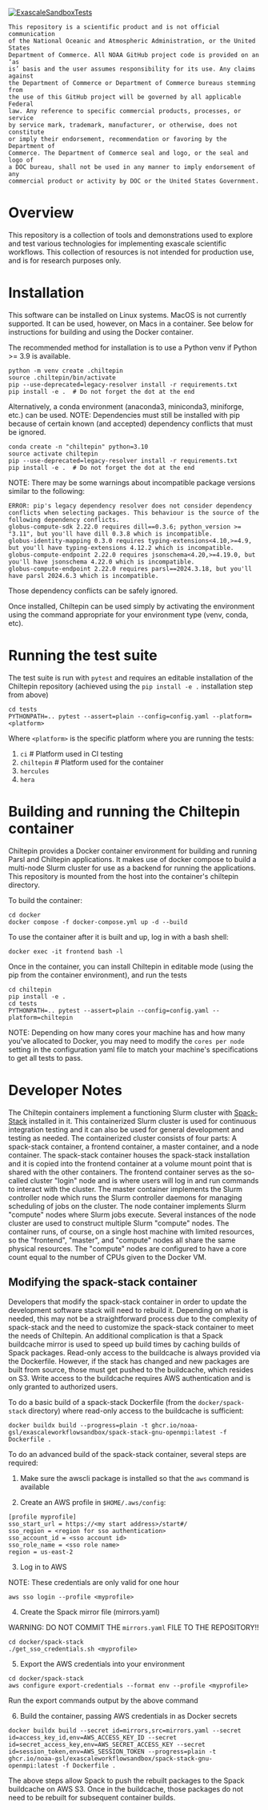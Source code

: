 [![ExascaleSandboxTests](https://github.com/NOAA-GSL/ExascaleWorkflowSandbox/actions/workflows/docker-slurm.yml/badge.svg)](https://github.com/NOAA-GSL/ExascaleWorkflowSandbox/actions/workflows/docker-slurm.yml)

```
This repository is a scientific product and is not official communication
of the National Oceanic and Atmospheric Administration, or the United States
Department of Commerce. All NOAA GitHub project code is provided on an ‘as
is’ basis and the user assumes responsibility for its use. Any claims against
the Department of Commerce or Department of Commerce bureaus stemming from
the use of this GitHub project will be governed by all applicable Federal
law. Any reference to specific commercial products, processes, or service
by service mark, trademark, manufacturer, or otherwise, does not constitute
or imply their endorsement, recommendation or favoring by the Department of
Commerce. The Department of Commerce seal and logo, or the seal and logo of
a DOC bureau, shall not be used in any manner to imply endorsement of any
commercial product or activity by DOC or the United States Government.
```

# Overview

This repository is a collection of tools and demonstrations used to explore
and test various technologies for implementing exascale scientific workflows.
This collection of resources is not intended for production use, and is for
research purposes only.

# Installation

This software can be installed on Linux systems.  MacOS is not currently
supported.  It can be used, however, on Macs in a container.  See below for
instructions for building and using the Docker container.

The recommended method for installation is to use a Python venv if
Python >= 3.9 is available.

```
python -m venv create .chiltepin
source .chiltepin/bin/activate
pip --use-deprecated=legacy-resolver install -r requirements.txt
pip install -e .  # Do not forget the dot at the end
```

Alternatively, a conda environment (anaconda3, miniconda3, miniforge, etc.)
can be used. NOTE: Dependencies must still be installed with pip because
of certain known (and accepted) dependency conflicts that must be ignored.

```
conda create -n "chiltepin" python=3.10
source activate chiltepin
pip --use-deprecated=legacy-resolver install -r requirements.txt
pip install -e .  # Do not forget the dot at the end
```

NOTE: There may be some warnings about incompatible package versions similar
to the following:

```
ERROR: pip's legacy dependency resolver does not consider dependency conflicts when selecting packages. This behaviour is the source of the following dependency conflicts.
globus-compute-sdk 2.22.0 requires dill==0.3.6; python_version >= "3.11", but you'll have dill 0.3.8 which is incompatible.
globus-identity-mapping 0.3.0 requires typing-extensions<4.10,>=4.9, but you'll have typing-extensions 4.12.2 which is incompatible.
globus-compute-endpoint 2.22.0 requires jsonschema<4.20,>=4.19.0, but you'll have jsonschema 4.22.0 which is incompatible.
globus-compute-endpoint 2.22.0 requires parsl==2024.3.18, but you'll have parsl 2024.6.3 which is incompatible.
```

Those dependency conflicts can be safely ignored.

Once installed, Chiltepin can be used simply by activating the environment using
the command appropriate for your environment type (venv, conda, etc).

# Running the test suite

The test suite is run with `pytest` and requires an editable installation of the Chiltepin
repository (achieved using the `pip install -e .` installation step from above)

```
cd tests
PYTHONPATH=.. pytest --assert=plain --config=config.yaml --platform=<platform>
```

Where `<platform>` is the specific platform where you are running the tests:

1. `ci`         #  Platform used in CI testing
2. `chiltepin`  #  Platform used for the container
3. `hercules`
3. `hera`

# Building and running the Chiltepin container

Chiltepin provides a Docker container environment for building and running Parsl and Chiltepin
applications. It makes use of docker compose to build a multi-node Slurm cluster for use as a
backend for running the applications.  This repository is mounted from the host into the container's
chiltepin directory.

To build the container:

```
cd docker
docker compose -f docker-compose.yml up -d --build
```

To use the container after it is built and up, log in with a bash shell:

```
docker exec -it frontend bash -l
```

Once in the container, you can install Chiltepin in editable mode (using the pip from the
container environment), and run the tests

```
cd chiltepin
pip install -e .
cd tests
PYTHONPATH=.. pytest --assert=plain --config=config.yaml --platform=chiltepin
```

NOTE: Depending on how many cores your machine has and how many you've allocated to Docker,
you may need to modify the `cores per node` setting in the configuration yaml file to match
your machine's specifications to get all tests to pass.

# Developer Notes

The Chiltepin containers implement a functioning Slurm cluster with [Spack-Stack](https://spack-stack.readthedocs.io/en/latest/)
installed in it. This containerized Slurm cluster is used for continuous integration testing and it can also be used for general
development and testing as needed.  The containerized cluster consists of four parts: A spack-stack container, a frontend
container, a master container, and a node container.  The spack-stack container houses the spack-stack installation and it is
copied into the frontend container at a volume mount point that is shared with the other containers.  The frontend container
serves as the so-called cluster "login" node and is where users will log in and run commands to interact with the cluster. The
master container implements the Slurm controller node which runs the Slurm controller daemons for managing scheduling of jobs
on the cluster.  The node container implements Slurm "compute" nodes where Slurm jobs execute.  Several instances of the node
cluster are used to construct multiple Slurm "compute" nodes.  The container runs, of course, on a single host machine with
limited resources, so the "frontend", "master", and "compute" nodes all share the same physical resources.  The "compute" nodes
are configured to have a core count equal to the number of CPUs given to the Docker VM.

## Modifying the spack-stack container
Developers that modify the spack-stack container in order to update the development software stack will need to rebuild it.
Depending on what is needed, this may not be a straightforward process due to the complexity of spack-stack and the need to
customize the spack-stack container to meet the needs of Chiltepin. An additional complication is that a Spack buildcache mirror
is used to speed up build times by caching builds of Spack packages.  Read-only access to the buildcache is always provided
via the Dockerfile.  However, if the stack has changed and new packages are built from source, those must get pushed to the
buildcache, which resides on S3.  Write access to the buildcache requires AWS authentication and is only granted to authorized
users.


To do a basic build of a spack-stack Dockerfile (from the `docker/spack-stack` directory) where read-only access to the
buildcache is sufficient:

```
docker buildx build --progress=plain -t ghcr.io/noaa-gsl/exascaleworkflowsandbox/spack-stack-gnu-openmpi:latest -f Dockerfile .
```

To do an advanced build of the spack-stack container, several steps are required:

1. Make sure the awscli package is installed so that the `aws` command is available

2. Create an AWS profile in `$HOME/.aws/config`:  
```
[profile myprofile]
sso_start_url = https://<my start address>/start#/
sso_region = <region for sso authentication>
sso_account_id = <sso account id>
sso_role_name = <sso role name>
region = us-east-2
```

3. Log in to AWS  

NOTE: These credentials are only valid for one hour  
```
aws sso login --profile <myprofile>
```

4. Create the Spack mirror file (mirrors.yaml)  

WARNING: DO NOT COMMIT THE `mirrors.yaml` FILE TO THE REPOSITORY!!  
```
cd docker/spack-stack
./get_sso_credentials.sh <myprofile>
```

5. Export the AWS credentials into your environment  
```
cd docker/spack-stack
aws configure export-credentials --format env --profile <myprofile>
```  

Run the export commands output by the above command

6. Build the container, passing AWS credentials in as Docker secrets  
```
docker buildx build --secret id=mirrors,src=mirrors.yaml --secret id=access_key_id,env=AWS_ACCESS_KEY_ID --secret id=secret_access_key,env=AWS_SECRET_ACCESS_KEY --secret id=session_token,env=AWS_SESSION_TOKEN --progress=plain -t ghcr.io/noaa-gsl/exascaleworkflowsandbox/spack-stack-gnu-openmpi:latest -f Dockerfile .
```

The above steps allow Spack to push the rebuilt packages to the Spack buildcache on AWS S3.
Once in the buildcache, those packages do not need to be rebuilt for subsequent container
builds.
